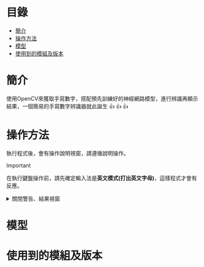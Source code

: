 # 目錄
- [簡介](#簡介)
- [操作方法](#操作方法)
- [模型](#模型)
- [使用到的模組及版本](#使用到的模組及版本)
# 簡介
使用OpenCV來獲取手寫數字，搭配預先訓練好的神經網路模型，進行辨識再顯示結果，一個簡易的手寫數字辨識器就此誕生 :+1: :+1: :+1:
# 操作方法
執行程式後，會有操作說明視窗，請遵循說明操作。 
> [!IMPORTANT]
> 在執行鍵盤操作前，請先確定輸入法是**英文模式(打出英文字母)**，這樣程式才會有反應。
<details>
<summary>關閉警告、結果視窗</summary>\
有兩種方法:<br/>
1.右上角的X按鈕。<br/>
2.按下任意建**(建議使用這種方法)**。  
使用方法1的話，所有選項皆**必須按下2次程式才會有反應，因此建議使用方法2!!!!!!!**
</details>


# 模型

# 使用到的模組及版本
